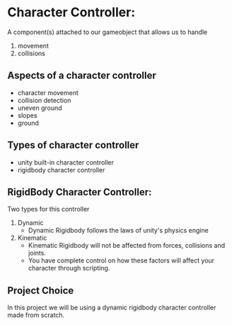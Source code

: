 # Character Controller:

A component(s) attached to our gameobject that allows us to handle

1. movement
2. collisions

## Aspects of a character controller

* character movement
* collision detection
* uneven ground
* slopes
* ground

## Types of character controller

* unity built-in character controller
* rigidbody character controller

## RigidBody Character Controller:

Two types for this controller

1. Dynamic
	* Dynamic Rigidbody follows the laws of unity's physics engine
2. Kinematic
	* Kinematic Rigidbody will not be affected from forces, collisions and joints.
	* You have complete control on how these factors will affect your character through scripting.

## Project Choice

In this project we will be using a dynamic rigidbody character controller made from scratch.
	

 